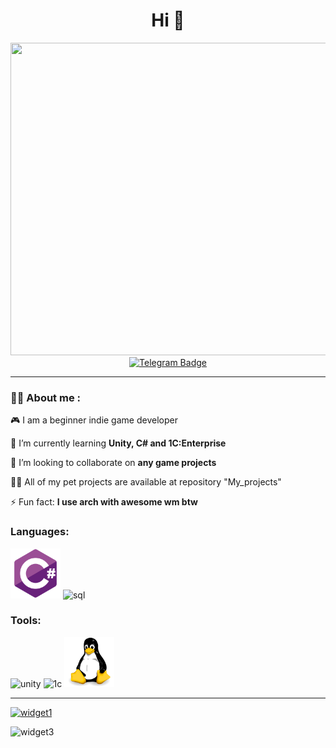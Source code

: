 <!-- Greetings -->
  <h1 align="center">
    Hi 👋
  </h1>

<!-- Another gif -->
</div>
<div align="center">
  <img src="https://i.giphy.com/media/v1.Y2lkPTc5MGI3NjExNTk5cGUzdjRvNGFhODVid2hmOHB2ZDJ3Z2Q2eWFoYWluY2VpcGd0ZyZlcD12MV9pbnRlcm5hbF9naWZfYnlfaWQmY3Q9Zw/hpF9R9M1PHN5e5liSx/giphy.gif" width="600" height="500"/>
</div>
<div id="aboutMe" align = "left">
  
  <!-- Telegram link -->
<div id="badges" align = "center">
  <a href="https://t.me/archont0">
    <img src="https://img.shields.io/badge/Telegram-blue?logo=telegram&logoColor=white" alt="Telegram Badge" width="130" height="30"/>
  </a>
  </div>
  
  ---
  
  ### :man_technologist: About me :

🎮 I am a beginner indie game developer
  
🌱 I’m currently learning **Unity, C# and 1C:Enterprise**

👯 I’m looking to collaborate on **any game projects**

👨‍💻 All of my pet projects are available at repository "My_projects"

⚡ Fun fact: **I use arch with awesome wm btw**





<!-- Icons -->

<h3 align="left">Languages:</h3>
<p align="left">
  
  <a target="_blank" rel="noreferrer"> <img src="https://raw.githubusercontent.com/devicons/devicon/master/icons/csharp/csharp-original.svg" alt="csharp" width="80" height="80"/></a>
  <a target="_blank" rel="noreferrer"> <img src="https://www.svgrepo.com/show/331760/sql-database-generic.svg" alt="sql" width="80" height="80"/> </a>

</p> 

<h3 align="left">Tools:</h3>
<p align="left">
  
  <a target="_blank" rel="noreferrer"> <img src="https://www.vectorlogo.zone/logos/unity3d/unity3d-icon.svg" alt="unity" width="80" height="80"/> </a>
  <a target="_blank" rel="noreferrer"> <img src="https://kassa.bifit.com/wiki/images/thumb/7/72/Product-1c.svg/2048px-Product-1c.svg.png" alt="1c" width="80" height="80"/> </a>
  <a target="_blank" rel="noreferrer"> <img src="https://raw.githubusercontent.com/devicons/devicon/master/icons/linux/linux-original.svg" alt="linux" width="80" height="80"/> </a> 

</p> 

---

<a href="https://git.io/streak-stats"><img src="https://github-readme-streak-stats.herokuapp.com?user=archont&theme=dark&date_format=M%20j%5B%2C%20Y%5D" alt="widget1" /></a>
<p> <img align="left" src="https://github-readme-stats.vercel.app/api/top-langs?username=archont8&show_icons=true&locale=en&layout=compact&theme=dark" alt="widget3" /></p>
